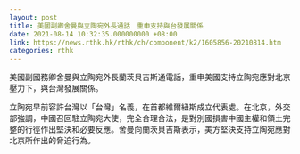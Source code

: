 ```yaml
---
layout: post
title: 美國副卿舍曼與立陶宛外長通話　重申支持與台發展關係
date: 2021-08-14 10:32:35.000000000 +08:00
link: https://news.rthk.hk/rthk/ch/component/k2/1605856-20210814.htm
categories: rthk
---
```


美國副國務卿舍曼與立陶宛外長蘭茨貝吉斯通電話，重申美國支持立陶宛應對北京壓力下，與台灣發展關係。

立陶宛早前容許台灣以「台灣」名義，在首都維爾紐斯成立代表處。在北京，外交部強調，中國召回駐立陶宛大使，完全合理合法，是對別國損害中國主權和領土完整的行徑作出堅決和必要反應。舍曼向蘭茨貝吉斯表示，美方堅決支持立陶宛應對北京所作出的脅迫行為。
